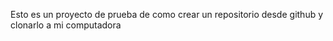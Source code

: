 Esto es un proyecto de prueba de como crear un repositorio desde github y clonarlo a mi computadora

